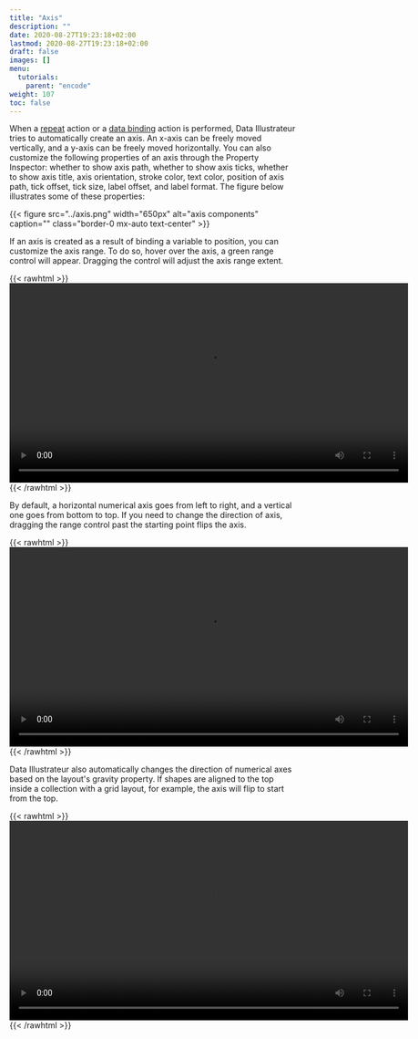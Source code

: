 ```yaml
---
title: "Axis"
description: ""
date: 2020-08-27T19:23:18+02:00
lastmod: 2020-08-27T19:23:18+02:00
draft: false
images: []
menu:
  tutorials:
    parent: "encode"
weight: 107
toc: false
---
```

When a [repeat](../../generate/repeat) action or a [data binding](../bind) action is performed, Data Illustrateur tries to automatically create an axis. An x-axis can be freely moved vertically, and a y-axis can be freely moved horizontally. You can also customize the following properties of an axis through the Property Inspector: whether to show axis path, whether to show axis ticks, whether to show axis title, axis orientation, stroke color, text color, position of axis path, tick offset, tick size, label offset, and label format. The figure below illustrates some of these properties:

{{< figure src="../axis.png" width="650px" alt="axis components" caption="" class="border-0 mx-auto text-center" >}}

If an axis is created as a result of binding a variable to position, you can customize the axis range. To do so, hover over the axis, a green range control will appear. Dragging the control will adjust the axis range extent. 

{{< rawhtml >}} 
<video width=700px class="tutorial-video" controls>
    <source src="/videos/axis-range.mov" type="video/mp4">
    Your browser does not support the video tag.  
</video>
{{< /rawhtml >}}

By default, a horizontal numerical axis goes from left to right, and a vertical one goes from bottom to top. If you need to change the direction of axis, dragging the range control past the starting point flips the axis. 

{{< rawhtml >}} 
<video width=700px class="tutorial-video" controls>
    <source src="/videos/axis-flip.mov" type="video/mp4">
    Your browser does not support the video tag.  
</video>
{{< /rawhtml >}}

Data Illustrateur also automatically changes the direction of numerical axes based on the layout's gravity property. If shapes are aligned to the top inside a collection with a grid layout, for example, the axis will flip to start from the top.

{{< rawhtml >}} 
<video width=700px class="tutorial-video" controls>
    <source src="/videos/axis-gravity.mov" type="video/mp4">
    Your browser does not support the video tag.  
</video>
{{< /rawhtml >}}


